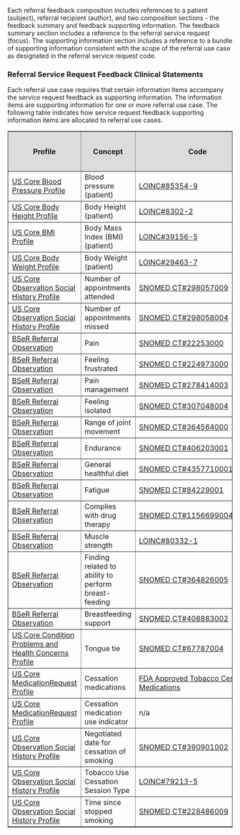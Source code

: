 Each referral feedback composition includes references to a patient (subject), referral recipient (author), and two composition sections - the feedback summary and feedback supporting information. The feedback summary section includes a reference to the referral service request (focus). The supporting information section includes a reference to a bundle of supporting information consistent with the scope of the referral use case as designated in the referral service request code. 

### Referral Service Request Feedback Clinical Statements

Each referral use case requires that certain information items accompany the service request feedback as supporting information. The information items are supporting information for one or more referral use case. The following table indicates how service request feedback supporting information items are allocated to referral use cases.

<table style="width:100%" border="1">
    <thead>
        <tr style="background-color:#DCDCDC">
            <th style="text-align: center; vertical-align: middle;">Profile</th>
            <th style="text-align: center; vertical-align: middle;">Concept</th>
            <th style="text-align: center; vertical-align: middle;">Code</th>
            <th style="text-align: center; vertical-align: middle;">Diabetes Prevention Feedback</th>
            <th style="text-align: center; vertical-align: middle;">Obesity Feedback</th>
            <th style="text-align: center; vertical-align: middle;">Arthritis Feedback</th>
            <th style="text-align: center; vertical-align: middle;">Hypertension Feedback</th>
            <th style="text-align: center; vertical-align: middle;">Early Childhood Nutrition Feedback</th>
            <th style="text-align: center; vertical-align: middle;">Tobacco Use Cessation Feedback</th>
        </tr>
    </thead>
    <tbody>
        <tr>
            <td>
                <a href="{{site.data.fhir.ver.hl7fhiruscore}}/StructureDefinition-us-core-blood-pressure.html">US Core Blood Pressure Profile</a>
            </td>
            <td>Blood pressure (patient)</td>
            <td>
                <a href="https://loinc.org/85354-9/">LOINC#85354-9</a>
            </td>
            <td />
            <td style="text-align: center; vertical-align: middle;">●</td>
            <td />
            <td style="text-align: center; vertical-align: middle;">●</td>
            <td />
            <td />
        </tr>
        <tr>
            <td>
                <a href="{{site.data.fhir.ver.hl7fhiruscore}}/StructureDefinition-us-core-body-height.html">US Core Body Height Profile</a>
            </td>
            <td>Body Height (patient)</td>
            <td>
                <a href="https://loinc.org/8302-2/">LOINC#8302-2</a>
            </td>
            <td style="text-align: center; vertical-align: middle;">●</td>
            <td style="text-align: center; vertical-align: middle;">●</td>
            <td />
            <td style="text-align: center; vertical-align: middle;">●</td>
            <td />
            <td />
        </tr>
        <tr>
            <td>
                <a href="{{site.data.fhir.ver.hl7fhiruscore}}/StructureDefinition-us-core-bmi.html">US Core BMI Profile</a>
            </td>
            <td>Body Mass Index (BMI) (patient)</td>
            <td>
                <a href="https://loinc.org/39156-5/">LOINC#39156-5</a>
            </td>
            <td style="text-align: center; vertical-align: middle;">●</td>
            <td style="text-align: center; vertical-align: middle;">●</td>
            <td />
            <td style="text-align: center; vertical-align: middle;">●</td>
            <td />
            <td />
        </tr>
        <tr>
            <td>
                <a href="{{site.data.fhir.ver.hl7fhiruscore}}/StructureDefinition-us-core-body-weight.html">US Core Body Weight Profile</a>
            </td>
            <td>Body Weight (patient)</td>
            <td>
                <a href="https://loinc.org/29463-7/">LOINC#29463-7</a>
            </td>
            <td style="text-align: center; vertical-align: middle;">●</td>
            <td style="text-align: center; vertical-align: middle;">●</td>
            <td />
            <td style="text-align: center; vertical-align: middle;">●</td>
            <td />
            <td />
        </tr>
        <tr>
            <td>
                <a href="{{site.data.fhir.ver.hl7fhiruscore}}/StructureDefinition-us-core-observation-social-history.html">US Core Observation Social History Profile</a>
            </td>
            <td>Number of appointments attended</td>
            <td style="white-space: nowrap;">
                <a href="https://browser.ihtsdotools.org/?perspective=full&conceptId1=298057009&edition=&release=&languages=en">SNOMED CT#298057009</a>
            </td>
            <td style="text-align: center; vertical-align: middle;">●</td>
            <td style="text-align: center; vertical-align: middle;">●</td>
            <td />
            <td />
            <td style="text-align: center; vertical-align: middle;">●</td>
            <td />
        </tr>
        <tr>
            <td>
                <a href="{{site.data.fhir.ver.hl7fhiruscore}}/StructureDefinition-us-core-observation-social-history.html">US Core Observation Social History Profile</a>
            </td>
            <td>Number of appointments missed</td>
            <td style="white-space: nowrap;">
                <a href="https://browser.ihtsdotools.org/?perspective=full&conceptId1=298058004&edition=&release=&languages=en">SNOMED CT#298058004</a>
            </td>
            <td style="text-align: center; vertical-align: middle;">●</td>
            <td style="text-align: center; vertical-align: middle;">●</td>
            <td />
            <td />
            <td style="text-align: center; vertical-align: middle;">●</td>
            <td />
        </tr>
        <tr>
            <td>
                <a href="StructureDefinition-bser-referral-observation.html">BSeR Referral Observation</a>
            </td>
            <td>Pain</td>
            <td style="white-space: nowrap;">
                <a href="https://browser.ihtsdotools.org/?perspective=full&conceptId1=22253000&edition=&release=&languages=en">SNOMED CT#22253000</a>
            </td>
            <td />
            <td />
            <td style="text-align: center; vertical-align: middle;">●</td>
            <td />
            <td />
            <td />
        </tr>
        <tr>
            <td>
                <a href="StructureDefinition-bser-referral-observation.html">BSeR Referral Observation</a>
            </td>
            <td>Feeling frustrated</td>
            <td style="white-space: nowrap;">
                <a href="https://browser.ihtsdotools.org/?perspective=full&conceptId1=224973000&edition=&release=&languages=en">SNOMED CT#224973000</a>
            </td>
            <td />
            <td />
            <td style="text-align: center; vertical-align: middle;">●</td>
            <td />
            <td />
            <td />
        </tr>
        <tr>
            <td>
                <a href="StructureDefinition-bser-referral-observation.html">BSeR Referral Observation</a>
            </td>
            <td>Pain management</td>
            <td style="white-space: nowrap;">
                <a href="https://browser.ihtsdotools.org/?perspective=full&conceptId1=278414003&edition=&release=&languages=en">SNOMED CT#278414003</a>
            </td>
            <td />
            <td />
            <td style="text-align: center; vertical-align: middle;">●</td>
            <td />
            <td />
            <td />
        </tr>
        <tr>
            <td>
                <a href="StructureDefinition-bser-referral-observation.html">BSeR Referral Observation</a>
            </td>
            <td>Feeling isolated</td>
            <td style="white-space: nowrap;">
                <a href="https://browser.ihtsdotools.org/?perspective=full&conceptId1=307048004&edition=&release=&languages=en">SNOMED CT#307048004</a>
            </td>
            <td />
            <td />
            <td style="text-align: center; vertical-align: middle;">●</td>
            <td />
            <td />
            <td />
        </tr>
        <tr>
            <td>
                <a href="StructureDefinition-bser-referral-observation.html">BSeR Referral Observation</a>
            </td>
            <td>Range of joint movement</td>
            <td style="white-space: nowrap;">
                <a href="https://browser.ihtsdotools.org/?perspective=full&conceptId1=364564000&edition=&release=&languages=en">SNOMED CT#364564000</a>
            </td>
            <td />
            <td />
            <td style="text-align: center; vertical-align: middle;">●</td>
            <td />
            <td />
            <td />
        </tr>
        <tr>
            <td>
                <a href="StructureDefinition-bser-referral-observation.html">BSeR Referral Observation</a>
            </td>
            <td>Endurance</td>
            <td style="white-space: nowrap;">
                <a href="https://browser.ihtsdotools.org/?perspective=full&conceptId1=406203001&edition=&release=&languages=en">SNOMED CT#406203001</a>
            </td>
            <td />
            <td />
            <td style="text-align: center; vertical-align: middle;">●</td>
            <td />
            <td />
            <td />
        </tr>
        <tr>
            <td>
                <a href="StructureDefinition-bser-referral-observation.html">BSeR Referral Observation</a>
            </td>
            <td>General healthful diet</td>
            <td style="white-space: nowrap;">
                <a href="https://browser.ihtsdotools.org/?perspective=full&conceptId1=435771000124106&edition=&release=&languages=en">SNOMED CT#435771000124106</a>
            </td>
            <td />
            <td />
            <td style="text-align: center; vertical-align: middle;">●</td>
            <td />
            <td />
            <td />
        </tr>
        <tr>
            <td>
                <a href="StructureDefinition-bser-referral-observation.html">BSeR Referral Observation</a>
            </td>
            <td>Fatigue</td>
            <td style="white-space: nowrap;">
                <a href="https://browser.ihtsdotools.org/?perspective=full&conceptId1=84229001&edition=&release=&languages=en">SNOMED CT#84229001</a>
            </td>
            <td />
            <td />
            <td style="text-align: center; vertical-align: middle;">●</td>
            <td />
            <td />
            <td />
        </tr>
        <tr>
            <td>
                <a href="StructureDefinition-bser-referral-observation.html">BSeR Referral Observation</a>
            </td>
            <td>Complies with drug therapy</td>
            <td style="white-space: nowrap;">
                <a href="https://browser.ihtsdotools.org/?perspective=full&conceptId1=1156699004&edition=&release=&languages=en">SNOMED CT#1156699004</a>
            </td>
            <td />
            <td />
            <td style="text-align: center; vertical-align: middle;">●</td>
            <td />
            <td />
            <td />
        </tr>
        <tr>
            <td>
                <a href="StructureDefinition-bser-referral-observation.html">BSeR Referral Observation</a>
            </td>
            <td>Muscle strength</td>
            <td>
                <a href="https://loinc.org/80332-1/">LOINC#80332-1</a>
            </td>
            <td />
            <td />
            <td style="text-align: center; vertical-align: middle;">●</td>
            <td />
            <td />
            <td />
        </tr>
        <tr>
            <td>
                <a href="StructureDefinition-bser-referral-observation.html">BSeR Referral Observation</a>
            </td>
            <td>Finding related to ability to perform breast-feeding</td>
            <td style="white-space: nowrap;">
                <a href="https://browser.ihtsdotools.org/?perspective=full&conceptId1=364826005&edition=&release=&languages=en">SNOMED CT#364826005</a>
            </td>
            <td />
            <td />
            <td />
            <td />
            <td style="text-align: center; vertical-align: middle;">●</td>
            <td />
        </tr>
        <tr>
            <td>
                <a href="StructureDefinition-bser-referral-observation.html">BSeR Referral Observation</a>
            </td>
            <td>Breastfeeding support</td>
            <td style="white-space: nowrap;">
                <a href="https://browser.ihtsdotools.org/?perspective=full&conceptId1=408883002&edition=&release=&languages=en">SNOMED CT#408883002</a>
            </td>
            <td />
            <td />
            <td />
            <td />
            <td style="text-align: center; vertical-align: middle;">●</td>
            <td />
        </tr>
        <tr>
            <td>
                <a href="{{site.data.fhir.ver.hl7fhiruscore}}/StructureDefinition-us-core-condition-problems-health-concerns.html">US Core Condition Problems and Health Concerns Profile</a>
            </td>
            <td>Tongue tie</td>
            <td style="white-space: nowrap;">
                <a href="https://browser.ihtsdotools.org/?perspective=full&conceptId1=67787004&edition=&release=&languages=en">SNOMED CT#67787004</a>
            </td>
            <td />
            <td />
            <td />
            <td />
            <td style="text-align: center; vertical-align: middle;">●</td>
            <td />
        </tr>
        <tr>
            <td>
                <a href="{{site.data.fhir.ver.hl7fhiruscore}}/StructureDefinition-us-core-medicationrequest.html">US Core MedicationRequest Profile</a>
            </td>
            <td>Cessation medications</td>
            <td><a href="https://vsac.nlm.nih.gov/valueset/2.16.840.1.113762.1.4.1111.95/expansion/Latest">FDA Approved Tobacco Cessation Medications</a></td>
            <td />
            <td />
            <td />
            <td />
            <td />
            <td style="text-align: center; vertical-align: middle;">●</td>
        </tr>
        <tr>
            <td>
                <a href="{{site.data.fhir.ver.hl7fhiruscore}}/StructureDefinition-us-core-medicationrequest.html">US Core MedicationRequest Profile</a>
            </td>
            <td>Cessation medication use indicator</td>
            <td>n/a</td>
            <td />
            <td />
            <td />
            <td />
            <td />
            <td style="text-align: center; vertical-align: middle;">●</td>
        </tr>
        <tr>
            <td>
                <a href="{{site.data.fhir.ver.hl7fhiruscore}}/StructureDefinition-us-core-observation-social-history.html">US Core Observation Social History Profile</a>
            </td>
            <td>Negotiated date for cessation of smoking</td>
            <td style="white-space: nowrap;">
                <a href="https://browser.ihtsdotools.org/?perspective=full&conceptId1=390901002&edition=&release=&languages=en">SNOMED CT#390901002</a>
            </td>
            <td />
            <td />
            <td />
            <td />
            <td />
            <td style="text-align: center; vertical-align: middle;">●</td>
        </tr>
        <tr>
            <td>
                <a href="{{site.data.fhir.ver.hl7fhiruscore}}/StructureDefinition-us-core-observation-social-history.html">US Core Observation Social History Profile</a>
            </td>
            <td>Tobacco Use Cessation Session Type</td>
            <td>
                <a href="https://loinc.org/79213-5/">LOINC#79213-5</a>
            </td>
            <td />
            <td />
            <td />
            <td />
            <td />
            <td style="text-align: center; vertical-align: middle;">●</td>
        </tr>
        <tr>
            <td>
                <a href="{{site.data.fhir.ver.hl7fhiruscore}}/StructureDefinition-us-core-observation-social-history.html">US Core Observation Social History Profile</a>
            </td>
            <td>Time since stopped smoking</td>
            <td style="white-space: nowrap;">
                <a href="https://browser.ihtsdotools.org/?perspective=full&conceptId1=228486009&edition=&release=&languages=en">SNOMED CT#228486009</a>
            </td>
            <td />
            <td />
            <td />
            <td />
            <td />
            <td style="text-align: center; vertical-align: middle;">●</td>
        </tr>
    </tbody>
</table>
